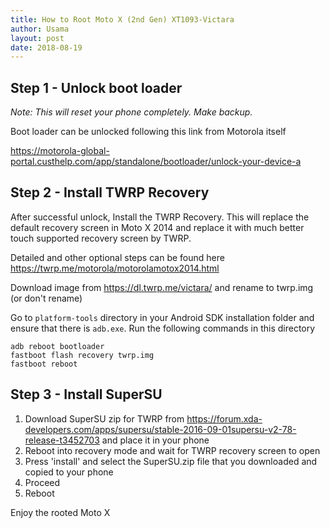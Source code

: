 ```yaml
---
title: How to Root Moto X (2nd Gen) XT1093-Victara
author: Usama
layout: post
date: 2018-08-19
---
```



## Step 1 - Unlock boot loader

*Note: This will reset your phone completely. Make backup.*

Boot loader can be unlocked following this link from Motorola itself

https://motorola-global-portal.custhelp.com/app/standalone/bootloader/unlock-your-device-a


## Step 2 - Install TWRP Recovery

After successful unlock, Install the TWRP Recovery. This will replace the default recovery screen in Moto X 2014 and replace it with much better touch supported recovery screen by TWRP.

Detailed and other optional steps can be found here https://twrp.me/motorola/motorolamotox2014.html

Download image from https://dl.twrp.me/victara/ and rename to twrp.img (or don't rename)

Go to `platform-tools` directory in your Android SDK installation folder and ensure that there is `adb.exe`. Run the following commands in this directory

```
adb reboot bootloader
fastboot flash recovery twrp.img
fastboot reboot
```

## Step 3 - Install SuperSU

1. Download SuperSU zip for TWRP from https://forum.xda-developers.com/apps/supersu/stable-2016-09-01supersu-v2-78-release-t3452703
and place it in your phone
2. Reboot into recovery mode and wait for TWRP recovery screen to open
3. Press 'install' and select the SuperSU.zip file that you downloaded and copied to your phone
4. Proceed
5. Reboot

Enjoy the rooted Moto X
